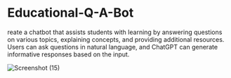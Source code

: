 # Educational-Q-A-Bot

reate a chatbot that assists students with learning by answering questions on various topics, explaining concepts, and providing additional resources. Users can ask questions in natural language, and ChatGPT can generate informative responses based on the input.

![Screenshot (15)](https://github.com/BharathPagadala/Educational-Q-A-Bot/assets/72399897/81ca937c-cf49-4a8b-884e-bf97421eeca1)
